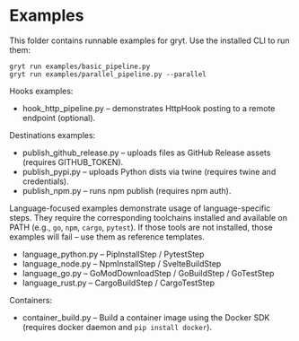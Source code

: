 # Examples

This folder contains runnable examples for gryt. Use the installed CLI to run them:

```
gryt run examples/basic_pipeline.py
gryt run examples/parallel_pipeline.py --parallel
```

Hooks examples:
- hook_http_pipeline.py – demonstrates HttpHook posting to a remote endpoint (optional).

Destinations examples:
- publish_github_release.py – uploads files as GitHub Release assets (requires GITHUB_TOKEN).
- publish_pypi.py – uploads Python dists via twine (requires twine and credentials).
- publish_npm.py – runs npm publish (requires npm auth).

Language-focused examples demonstrate usage of language-specific steps. They require the corresponding toolchains installed and available on PATH (e.g., `go`, `npm`, `cargo`, `pytest`). If those tools are not installed, those examples will fail – use them as reference templates.

- language_python.py – PipInstallStep / PytestStep
- language_node.py – NpmInstallStep / SvelteBuildStep
- language_go.py – GoModDownloadStep / GoBuildStep / GoTestStep
- language_rust.py – CargoBuildStep / CargoTestStep

Containers:
- container_build.py – Build a container image using the Docker SDK (requires docker daemon and `pip install docker`).
